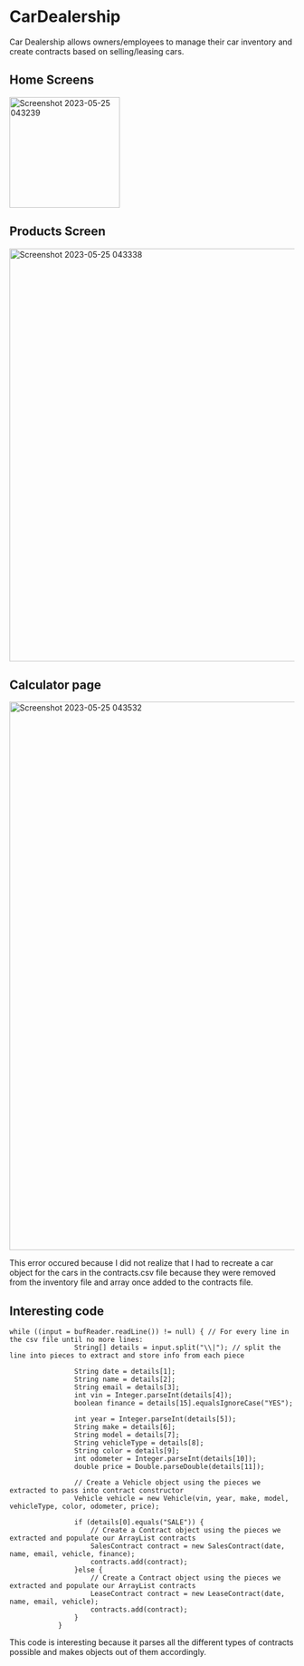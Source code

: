 # CarDealership

Car Dealership allows owners/employees to manage their car inventory and create contracts based on selling/leasing cars.

## Home Screens

<img width="195" alt="Screenshot 2023-05-25 043239" src="https://github.com/CristiSavca/CarDealership/assets/58373811/afbf1760-b24d-40a8-abf2-d0cd15514410">

## Products Screen

<img width="728" alt="Screenshot 2023-05-25 043338" src="https://github.com/CristiSavca/CarDealership/assets/58373811/35c76923-feae-4122-8c97-249f8b7e8ea9">

## Calculator page

<img width="967" alt="Screenshot 2023-05-25 043532" src="https://github.com/CristiSavca/CarDealership/assets/58373811/6323b4e7-e4cd-4dfa-ab75-7c78b91c0a21">

This error occured because I did not realize that I had to recreate a car object for the cars in the contracts.csv file because they were removed from the inventory file and array once added to the contracts file.

## Interesting code

```
while ((input = bufReader.readLine()) != null) { // For every line in the csv file until no more lines:
                String[] details = input.split("\\|"); // split the line into pieces to extract and store info from each piece

                String date = details[1];
                String name = details[2];
                String email = details[3];
                int vin = Integer.parseInt(details[4]);
                boolean finance = details[15].equalsIgnoreCase("YES");

                int year = Integer.parseInt(details[5]);
                String make = details[6];
                String model = details[7];
                String vehicleType = details[8];
                String color = details[9];
                int odometer = Integer.parseInt(details[10]);
                double price = Double.parseDouble(details[11]);

                // Create a Vehicle object using the pieces we extracted to pass into contract constructor
                Vehicle vehicle = new Vehicle(vin, year, make, model, vehicleType, color, odometer, price);

                if (details[0].equals("SALE")) {
                    // Create a Contract object using the pieces we extracted and populate our ArrayList contracts
                    SalesContract contract = new SalesContract(date, name, email, vehicle, finance);
                    contracts.add(contract);
                }else {
                    // Create a Contract object using the pieces we extracted and populate our ArrayList contracts
                    LeaseContract contract = new LeaseContract(date, name, email, vehicle);
                    contracts.add(contract);
                }
            }
```

This code is interesting because it parses all the different types of contracts possible and makes objects out of them accordingly.
